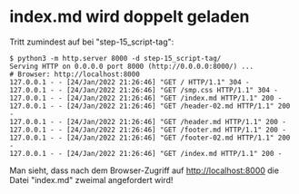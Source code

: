 index.md wird doppelt geladen
=============================

Tritt zumindest auf bei "step-15_script-tag":

```shell
$ python3 -m http.server 8000 -d step-15_script-tag/
Serving HTTP on 0.0.0.0 port 8000 (http://0.0.0.0:8000/) ...
# Browser: http://localhost:8000
127.0.0.1 - - [24/Jan/2022 21:26:46] "GET / HTTP/1.1" 304 -
127.0.0.1 - - [24/Jan/2022 21:26:46] "GET /smp.css HTTP/1.1" 304 -
127.0.0.1 - - [24/Jan/2022 21:26:46] "GET /index.md HTTP/1.1" 200 -
127.0.0.1 - - [24/Jan/2022 21:26:46] "GET /header-02.md HTTP/1.1" 200 -
127.0.0.1 - - [24/Jan/2022 21:26:46] "GET /header.md HTTP/1.1" 200 -
127.0.0.1 - - [24/Jan/2022 21:26:46] "GET /footer.md HTTP/1.1" 200 -
127.0.0.1 - - [24/Jan/2022 21:26:46] "GET /footer-02.md HTTP/1.1" 200 -
127.0.0.1 - - [24/Jan/2022 21:26:46] "GET /index.md HTTP/1.1" 200 -
```

Man sieht, dass nach dem Browser-Zugriff auf <http://localhost:8000>
die Datei "index.md" zweimal angefordert wird!
